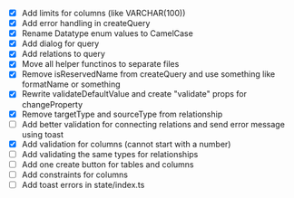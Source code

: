 - [x] Add limits for columns (like VARCHAR(100))
- [x] Add error handling in createQuery
- [x] Rename Datatype enum values to CamelCase
- [x] Add dialog for query
- [x] Add relations to query
- [x] Move all helper functinos to separate files
- [x] Remove isReservedName from createQuery and use something like formatName or something
- [x] Rewrite validateDefaultValue and create "validate" props for changeProperty
- [x] Remove targetType and sourceType from relationship
- [ ] Add better validation for connecting relations and send error message using toast
- [x] Add validation for columns (cannot start with a number)
- [ ] Add validating the same types for relationships
- [ ] Add one create button for tables and columns
- [ ] Add constraints for columns
- [ ] Add toast errors in state/index.ts
